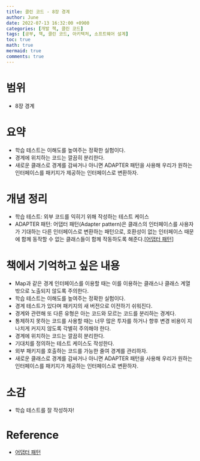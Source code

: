```yaml
---
title: 클린 코드 - 8장 경계
author: June
date: 2022-07-13 16:32:00 +0900
categories: [개발 책, 클린 코드]
tags: [공부, 책, 클린 코드, 아키텍처, 소프트웨어 설계]
toc: true
math: true
mermaid: true
comments: true
---
```

# 범위
- 8장 경계

# 요약
- 학습 테스트는 이해도를 높여주는 정확한 실험이다.
- 경계에 위치하는 코드는 깔끔히 분리한다.
- 새로운 클래스로 경계를 감싸거나 아니면 ADAPTER 패턴을 사용해 우리가 원하는 인터페이스를 패키지가 제공하는 인터페이스로 변환하자.

# 개념 정리
- 학습 테스트: 외부 코드를 익히기 위해 작성하는 테스트 케이스
- ADAPTER 패턴: 어댑터 패턴(Adapter pattern)은 클래스의 인터페이스를 사용자가 기대하는 다른 인터페이스로 변환하는 패턴으로, 호환성이 없는 인터페이스 때문에 함께 동작할 수 없는 클래스들이 함께 작동하도록 해준다.[[어댑터 패턴](https://ko.wikipedia.org/wiki/%EC%96%B4%EB%8C%91%ED%84%B0_%ED%8C%A8%ED%84%B4)]

# 책에서 기억하고 싶은 내용
- Map과 같은 경계 인터페이스를 이용할 때는 이를 이용하는 클래스나 클래스 계열 밖으로 노출되지 않도록 주의한다.
- 학습 테스트는 이해도를 높여주는 정확한 실험이다.
- 경계 테스트가 있다며 패키지의 새 버전으로 이전하기 쉬워진다.
- 경계와 관련해 또 다른 유형은 아는 코드와 모르는 코드를 분리하는 경계다.
- 통제하지 못하는 코드를 사용할 때는 너무 많은 투자를 하거나 향후 변경 비용이 지나치게 커지지 않도록 각별히 주의해야 한다.
- 경계에 위치하는 코드는 깔끔히 분리한다.
- 기대치를 정의하는 테스트 케이스도 작성한다.
- 외부 패키지를 호출하는 코드를 가능한 줄여 경계를 관리하자.
- 새로운 클래스로 경계를 감싸거나 아니면 ADAPTER 패턴을 사용해 우리가 원하는 인터페이스를 패키지가 제공하는 인터페이스로 변환하자.

# 소감
- 학습 테스트를 잘 작성하자!

# Reference
- [어댑터 패턴](https://ko.wikipedia.org/wiki/%EC%96%B4%EB%8C%91%ED%84%B0_%ED%8C%A8%ED%84%B4)